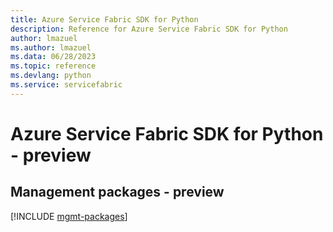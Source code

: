 ```yaml
---
title: Azure Service Fabric SDK for Python
description: Reference for Azure Service Fabric SDK for Python
author: lmazuel
ms.author: lmazuel
ms.data: 06/28/2023
ms.topic: reference
ms.devlang: python
ms.service: servicefabric
---
```

# Azure Service Fabric SDK for Python - preview

## Management packages - preview
[!INCLUDE [mgmt-packages](service-fabric-mgmt-index.md)]